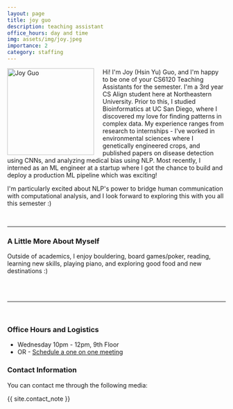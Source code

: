 ```yaml
---
layout: page
title: joy guo
description: teaching assistant
office_hours: day and time
img: assets/img/joy.jpeg
importance: 2
category: staffing
---
```


<img src="../../assets/img/joy_ta.jpg" alt="Joy Guo" style="float: left; margin-right: 20px;" width="200">
<p>Hi! I'm Joy (Hsin Yu) Guo, and I'm happy to be one of your CS6120 Teaching Assistants for the semester. I'm a 3rd year CS Align student here at Northeastern University. Prior to this, I studied Bioinformatics at UC San Diego, where I discovered my love for finding patterns in complex data. My experience ranges from research to internships - I've worked in environmental sciences where I genetically engineered crops, and published papers on disease detection using CNNs, and analyzing medical bias using NLP. Most recently, I interned as an ML engineer at a startup where I got the chance to build and deploy a production ML pipeline which was exciting! 

I'm particularly excited about NLP's power to bridge human communication with computational analysis, and I look forward to exploring this with you all this semester :) 
</p>

<br>
<hr>

### A Little More About Myself
Outside of academics, I enjoy bouldering, board games/poker, reading, learning new skills, playing piano, and exploring good food and new destinations :) 

<br>
<br>
<hr>
<br>

### Office Hours and Logistics

* Wednesday 10pm - 12pm, 9th Floor
* OR - [Schedule a one on one meeting](https://calendly.com/hu-hui1-husky/30min) 

### Contact Information

You can contact me through the following media:

<div class="social">
  <div class="contact-icons">
     <a href="mailto:guo.hs@northeastern.edu" title="email"><i class="fas fa-envelope"></i></a>
     <a href="https://github.khoury.northeastern.edu/jgooey?tab=repositories" title="GitHub"><i class="fab fa-github"></i></a>
     <a href="https://www.linkedin.com/in/joy-gooey" title="LinkedIn"><i class="fab fa-linkedin"></i></a>
  </div>
  <div class="contact-note">
    {{ site.contact_note }}
  </div>
</div>


